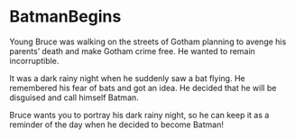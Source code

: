 # BatmanBegins

Young Bruce was walking on the streets of Gotham planning to avenge his parents’ death and make Gotham crime free. He wanted to remain incorruptible.

It was a dark rainy night when he suddenly saw a bat flying. He remembered his fear of bats and got an idea. He decided that he will be disguised and call himself Batman.

Bruce wants you to portray his dark rainy night, so he can keep it as a reminder of the day when he decided to become Batman!

